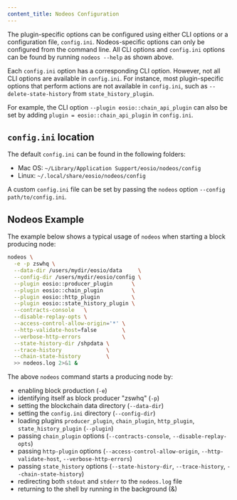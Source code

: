 ```yaml
---
content_title: Nodeos Configuration
---
```


The plugin-specific options can be configured using either CLI options or a configuration file, `config.ini`. Nodeos-specific options can only be configured from the command line. All CLI options and `config.ini` options can be found by running `nodeos --help` as shown above.

Each `config.ini` option has a corresponding CLI option. However, not all CLI options are available in `config.ini`. For instance, most plugin-specific options that perform actions are not available in `config.ini`, such as `--delete-state-history` from `state_history_plugin`.

For example, the CLI option `--plugin eosio::chain_api_plugin` can also be set by adding `plugin = eosio::chain_api_plugin` in `config.ini`.

## `config.ini` location

The default `config.ini` can be found in the following folders:
- Mac OS: `~/Library/Application Support/eosio/nodeos/config`
- Linux: `~/.local/share/eosio/nodeos/config`

A custom `config.ini` file can be set by passing the `nodeos` option `--config path/to/config.ini`.

## Nodeos Example

The example below shows a typical usage of `nodeos` when starting a block producing node:

```sh
nodeos \
  -e -p zswhq \
  --data-dir /users/mydir/eosio/data     \
  --config-dir /users/mydir/eosio/config \
  --plugin eosio::producer_plugin      \
  --plugin eosio::chain_plugin         \
  --plugin eosio::http_plugin          \
  --plugin eosio::state_history_plugin \
  --contracts-console   \
  --disable-replay-opts \
  --access-control-allow-origin='*' \
  --http-validate-host=false        \
  --verbose-http-errors             \
  --state-history-dir /shpdata \
  --trace-history              \
  --chain-state-history        \
  >> nodeos.log 2>&1 &
```

The above `nodeos` command starts a producing node by:

* enabling block production (`-e`)
* identifying itself as block producer "zswhq" (`-p`)
* setting the blockchain data directory (`--data-dir`)
* setting the `config.ini` directory (`--config-dir`)
* loading plugins `producer_plugin`, `chain_plugin`, `http_plugin`, `state_history_plugin` (`--plugin`)
* passing `chain_plugin` options (`--contracts-console`, `--disable-replay-opts`)
* passing `http-plugin` options (`--access-control-allow-origin`, `--http-validate-host`, `--verbose-http-errors`)
* passing `state_history` options (`--state-history-dir`, `--trace-history`, `--chain-state-history`)
* redirecting both `stdout` and `stderr` to the `nodeos.log` file
* returning to the shell by running in the background (&)

